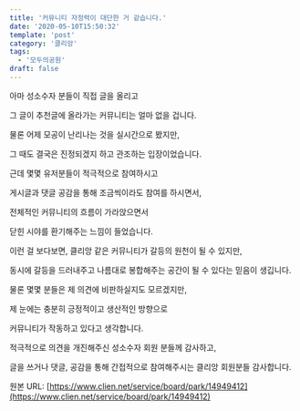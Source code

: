 ```yaml
---
title: '커뮤니티 자정력이 대단한 거 같습니다.'
date: '2020-05-10T15:50:32'
template: 'post'
category: '클리앙'
tags: 
  - '모두의공원'
draft: false
---
```


아마 성소수자 분들이 직접 글을 올리고

그 글이 추천글에 올라가는 커뮤니티는 얼마 없을 겁니다.

  

물론 어제 모공이 난리나는 것을 실시간으로 봤지만,

그 때도 결국은 진정되겠지 하고 관조하는 입장이었습니다.

  

근데 몇몇 유저분들이 적극적으로 참여하시고

게시글과 댓글 공감을 통해 조금씩이라도 참여를 하시면서,

전체적인 커뮤니티의 흐름이 가라앉으면서

닫힌 시야를 환기해주는 느낌이 들었습니다.

  

이런 걸 보다보면, 클리앙 같은 커뮤니티가 갈등의 원천이 될 수 있지만,

동시에 갈등을 드러내주고 나름대로 봉합해주는 공간이 될 수 있다는 믿음이 생깁니다. 

  

물론 몇몇 분들은 제 의견에 비판하실지도 모르겠지만,

제 눈에는 충분히 긍정적이고 생산적인 방향으로 

커뮤니티가 작동하고 있다고 생각합니다.

  

적극적으로 의견을 개진해주신 성소수자 회원 분들께 감사하고,

글을 쓰거나 댓글, 공감을 통해 간접적으로 참여해주시는 클리앙 회원분들 감사합니다.

원본 URL: [https://www.clien.net/service/board/park/14949412](https://www.clien.net/service/board/park/14949412)